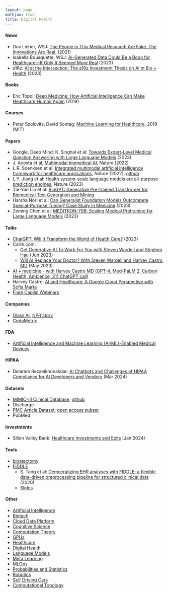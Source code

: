 ```yaml
---
layout: page
mathjax: true
title: Digital Health
---
```

#### News
* Dov Lieber, WSJ: [The People in This Medical Research Are Fake. The Innovations Are Real.](https://www.wsj.com/articles/the-people-in-this-medical-research-are-fake-the-innovations-are-real-11617717623) (2021)
* Isabella Bousquette, WSJ: [AI-Generated Data Could Be a Boon for Healthcare—If Only It Seemed More Real](https://www.wsj.com/articles/ai-generated-data-could-be-a-boon-for-healthcareif-only-it-seemed-more-real-5bfe52dd?mod=hp_minor_pos4) (2023)
* a16z: [AI at the Intersection: The a16z Investment Thesis on AI in Bio + Health](https://a16z.com/2023/06/21/ai-bio-health-thesis) (2023)

#### Books
* Eric Topol: [Deep Medicine: How Artificial Intelligence Can Make Healthcare Human Again](https://www.amazon.com/Deep-Medicine-Artificial-Intelligence-Healthcare/dp/1541644638) (2019)

#### Courses
* Peter Szolovits, David Sontag: [Machine Learning for Healthcare](https://ocw.mit.edu/courses/6-s897-machine-learning-for-healthcare-spring-2019/), 2019 (MIT)

#### Papers
* Google, Deep Mind: K. Singhal et al: [Towards Expert-Level Medical Question Answering with Large Language Models](https://arxiv.org/pdf/2305.09617.pdf) (2023)
* J. Acosta et al, [Multimodal biomedical AI](https://www.nature.com/articles/s41591-022-01981-2), Nature (2022)
* L.R. Soenksen et al: [Integrated multimodal artificial intelligence framework for healthcare applications](https://www.nature.com/articles/s41746-022-00689-4), Nature (2022), [github](https://github.com/lrsoenksen/HAIM)
* L.Y. Jiang et al: [Health system-scale language models are all-purpose prediction engines](https://www.nature.com/articles/s41586-023-06160-y), Nature (2023)
* Tie-Yan Liu et al: [BioGPT: Generative Pre-trained Transformer for Biomedical Text Generation and Mining](https://arxiv.org/pdf/2210.10341.pdf)
* Harsha Nori et al: [Can Generalist Foundation Models Outcompete Special-Purpose Tuning? Case Study in Medicine](https://arxiv.org/pdf/2311.16452.pdf) (2023)
* Zeming Chen et al: [MEDITRON-70B: Scaling Medical Pretraining for Large Language Models](https://arxiv.org/pdf/2311.16079.pdf) (2023)

#### Talks
* [ChatGPT: Will It Transform the World of Health Care?](https://www.youtube.com/watch?v=j-aOCuzfxUI&t=779s) (2023)
* Callin.com:
  * [Get Generative AI To Work For You with Steven Wardell and Stephen Hau](https://www.callin.com/episode/get-generative-ai-to-work-for-you-with-steven-CaEcnQcsCX) (Jun 2023)
  * [Will AI Replace Your Doctor? With Steven Wardell and Harvey Castro, MD](https://www.callin.com/episode/will-ai-replace-your-doctor-with-steven-wardell-HVFLMJykCL) (May 2023)
* [AI + medicine - with Harvey Castro MD (GPT-4, Med-PaLM 2, Carbon Health, Ambience, 311 ChatGPT call)](https://www.youtube.com/watch?v=jTmkiGjrgpA)
* Harvey Castro: [AI and Healthcare: A Google Cloud Perspective with Sofia Marta](https://twitter.com/i/broadcasts/1lPKqBBemjmGb)
* [Flare Capilal Webinars](https://vimeo.com/user129343944)

#### Companies
* [Glass AI](https://glass.health), [NPR story](https://www.npr.org/sections/health-shots/2023/04/05/1167993888/chatgpt-medicine-artificial-intelligence-healthcare)
* [CodaMetrix](https://www.codametrix.com/)

#### FDA
* [Artificial Intelligence and Machine Learning (AI/ML)-Enabled Medical Devices](https://www.fda.gov/medical-devices/software-medical-device-samd/artificial-intelligence-and-machine-learning-aiml-enabled-medical-devices)

#### HIPAA
* Delaram Rezaeikhonakdar: [AI Chatbots and Challenges of HIPAA Compliance for AI Developers and Vendors](https://www.cambridge.org/core/journals/journal-of-law-medicine-and-ethics/article/ai-chatbots-and-challenges-of-hipaa-compliance-for-ai-developers-and-vendors/C873B37AF3901C034FECAEE4598D4A6A) (Mar 2024)

#### Datasets
* [MIMIC-III Clinical Database](https://physionet.org/content/mimiciii/1.4/), [github](https://github.com/MIT-LCP/mimic-code/)
* Discharge
* [PMC Article Dataset](https://www.ncbi.nlm.nih.gov/pmc/tools/textmining/), [open access subset](https://www.ncbi.nlm.nih.gov/pmc/tools/openftlist/)
* PubMed

#### Investments
* Silion Valley Bank: [Healthcare Investments and Exits](https://www.svb.com/globalassets/trendsandinsights/reports/healthcare/2023/annual/healthcare-investments-and-exits-annual-report-2023.pdf?_gl=1*1kbo6ql*_up*MQ..&gclid=Cj0KCQjwqpSwBhClARIsADlZ_Tl-iaDSZTFAH9sutCNnuZTYHGs-ogM_4uP-xryn7tjzwdCBuof1-m8aAt2JEALw_wcB) (Jan 2024)

#### Tools
* [bloatectomy](https://github.com/MIT-LCP/bloatectomy)
* [FIDDLE](https://github.com/MLD3/FIDDLE)
  * S. Tang et al: [Democratizing EHR analyses with FIDDLE: a flexible data-driven preprocessing pipeline for structured clinical data](https://watermark.silverchair.com/ocaa139.pdf?token=AQECAHi208BE49Ooan9kkhW_Ercy7Dm3ZL_9Cf3qfKAc485ysgAAA1YwggNSBgkqhkiG9w0BBwagggNDMIIDPwIBADCCAzgGCSqGSIb3DQEHATAeBglghkgBZQMEAS4wEQQMinKwLTlHfaDaOqIKAgEQgIIDCeYRpdY1zuxc_9Zo9MXOIME0BoCNPWkqnpgtcBhRHEWDRA7_vb6qis7dOt654XGY7SCoSJuhVDeRwm8Jec9IyBGXFJt-IP2FjP5NKOC2ijlC-5M3jUk-N9p2_x8-FkVj0vuV7Pchn79wG-wOCsYd2ktjUGR7Zo6S0D0cy9nVhNZ8Y8BXp92eHuHa-ParfY-eihBN4v_8oSBdzq2pa7s-nWf5Z7DcnVaxGyK-waq4Zak-3T5IZtsdNBNWEwmiZ3arDfhW0yoLwmO0A-SS8uoMoL-5uNB2z3oZ9wWf4LM8Hn7YNnJVmiaMG4vgCjsDwCC-W9hBNmUuMxd98LUtqBvJ7CtQrseIk_RKm9C7JqhU8azJkQdv4012-DC_Oxl-MttdNjUskfSG6eEkwgEF5XPOt4g-rEwg_qNJWDjk13T8rKucbEIfoBwJnQNPoxBNGryTt3v6UJjdCmT0Ymjr9ZTF7BoxxM6aWT7l8gCP48fgTRSwF0hc9evMzL0vwjqvsI8sOC0wCE003Qzfp4ZnDp0KTDH3NM2JBlVOVxGUFzz-GkUTx26lcgfY3PKzfVdeGZR1SysLlIzThfHiK8vOgZbw3dulGNMqzEJlNTM6Z-8WJf6XVcNs4xI-OB6xFkOYGZyhE4Fbt4b-8NR4dfn_IxOh6LTtBCvRMKyxfEJWV6SsJ9juiXdpILevLumcGTeYBKFuODcX9KvtCIfw5Maq4qNnKgloDPkFvfB44IWE_dsNovryjrs66L_gZA48qVjc_T6mvQRjUkJ3k2TusxWuIjq4fwMpDxUMPcos6UrF019g2exi0BkbE57egcGXKcxQ9fMLNbXI5KZUxzXvcYpvwWYd2GkP-5T4KvH9aGkreKQwVaIRSEYqpMHu5LJjvrt0RT7ZQR3dTyCytdg8cA44rLZKOdG8yVALIyP2d28n_qQLs5Cmtzr-W0dcQZ8J-HUVK3JGuzaJJPtiJg4mNf3CBxrdKbM3nD-npT_GAYhpQG9UZy-3rvgWNqD4B2xwGdcu8EnmPUtVh4YMrtG7hg) (2020)
  * [Slides](https://www.dropbox.com/s/e6e1tfen2ae85hn/FIDDLE%20-%20MiCHAMP%2020200110%20final.pptx?dl=0)


#### Other
* [Artificial Intelligence](/artificial_intelligence)
* [Biotech](/biotech)
* [Cloud Data Platform](/cloud_data_platform)
* [Cognitive Science](/cognitive_science)
* [Computation Theory](/computation_theory)
* [GPUs](/gpus)
* [Healthcare](/healthcare)
* [Digital Health](/digitalhealth)
* [Language Models](/language_models)
* [Meta Learning](/meta_learning)
* [MLOps](/mlops)
* [Probabilities and Statistics](/probabilities_and_statistics)
* [Robotics](/robotics)
* [Self Driving Cars](/self_driving_cars)
* [Computational Topology](/computational_topology)
